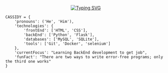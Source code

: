 <p align="center">
<a href="https://git.io/typing-svg"><img src="https://readme-typing-svg.demolab.com?font=Fira+Code&pause=1000&color=249EF7&center=true&vCenter=true&width=435&lines=Junior+Backend+developer;Always+learning+new+things" alt="Typing SVG" /></a>
</p>

``` 
CASSIDY = {
    'pronouns': ('He', 'Him'),
    'technologies': {
        'frontEnd': ['HTML', 'CSS'],
        'backEnd': ['Python', 'Flask'],
        'databases': ['MySQL', 'SQLite'],
        'tools': ['Git', 'Docker', 'selenium']
    },
    'currentFocus': "Learning BackEnd development to get job",
    'funFact': "There are two ways to write error-free programs; only the third one works"
}
```



